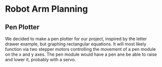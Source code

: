 <h1>Robot Arm Planning</h1>
<h2>Pen Plotter</h2>
<p>We decided to make a pen plotter for our project, inspired by the letter drawer example, but graphing rectangular equations. It will most likely function via two stepper motors controlling the movement of a pen module on the x and y axes. The pen module would have a pen ane be able to raise and lower it, probably with a servo.</p>
